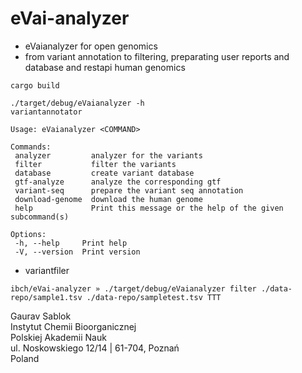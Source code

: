 # eVai-analyzer
 - eVaianalyzer for open genomics
 - from variant annotation to filtering, preparating user reports and database and restapi human genomics
 
 ```
 cargo build
 ```

 ```
 ./target/debug/eVaianalyzer -h
 variantannotator

 Usage: eVaianalyzer <COMMAND>

 Commands:
  analyzer         analyzer for the variants
  filter           filter the variants
  database         create variant database
  gtf-analyze      analyze the corresponding gtf
  variant-seq      prepare the variant seq annotation
  download-genome  download the human genome
  help             Print this message or the help of the given subcommand(s)

 Options:
  -h, --help     Print help
  -V, --version  Print version
 ```

 - variantfiler 
 
 ```
 ibch/eVai-analyzer » ./target/debug/eVaianalyzer filter ./data-repo/sample1.tsv ./data-repo/sampletest.tsv TTT
 ```

 Gaurav Sablok \
 Instytut Chemii Bioorganicznej \
 Polskiej Akademii Nauk \
 ul. Noskowskiego 12/14 | 61-704, Poznań \
 Poland


